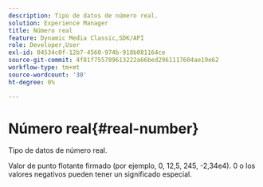 ```yaml
---
description: Tipo de datos de número real.
solution: Experience Manager
title: Número real
feature: Dynamic Media Classic,SDK/API
role: Developer,User
exl-id: 04534c0f-12b7-4560-974b-918b081164ce
source-git-commit: 4f81f755789613222a66bed2961117604ae19e62
workflow-type: tm+mt
source-wordcount: '30'
ht-degree: 0%

---
```


# Número real{#real-number}

Tipo de datos de número real.

Valor de punto flotante firmado (por ejemplo, 0, 12,5, 245, -2,34e4). 0 o los valores negativos pueden tener un significado especial.
